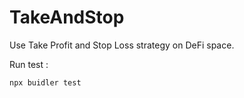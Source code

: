 # TakeAndStop

Use Take Profit and Stop Loss strategy on DeFi space.

Run test :
```
npx buidler test
```